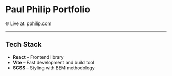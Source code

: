 # Paul Philip Portfolio

🌐 Live at: [pphilip.com](https://pphilip.com)

---

## Tech Stack

- **React** – Frontend library  
- **Vite** – Fast development and build tool  
- **SCSS** – Styling with BEM methodology  
